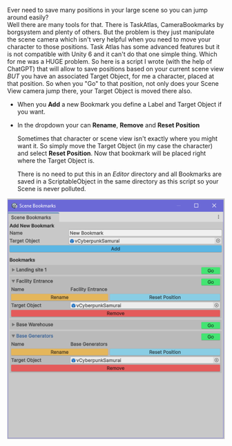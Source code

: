 
Ever need to save many positions in your large scene so you can jump around easily?  
Well there are many tools for that.  There is TaskAtlas, CameraBookmarks by borgsystem and plenty of others. But the problem is they just manipulate the scene camera which isn't very helpful when you need to move your character to those positions.  Task Atlas has some advanced features but it is not compatible with Unity 6 and it can't do that one simple thing.  Which for me was a HUGE problem. So here is a script I wrote (with the help of ChatGPT) that will allow to save positions based on your current scene view *BUT* you have an associated Target Object, for me a character, placed at that position.  So when you "Go" to that position, not only does your Scene View camera jump there, your Target Object is moved there also.


* When you **Add** a new Bookmark you define a Label and Target Object if you want.
* In the dropdown your can **Rename**, **Remove** and **Reset Position**

  Sometimes that character or scene view isn't exactly where you might want it. So simply move the Target Object (in my case the character) and select **Reset Position**. Now that bookmark will be placed right where the Target Object is.

  There is no need to put this in an _Editor_ directory and all Bookmarks are saved in a ScriptableObject in the same directory as this script so your Scene is never polluted.
  

![Screenshot](./Capture.PNG "Screenshot")
